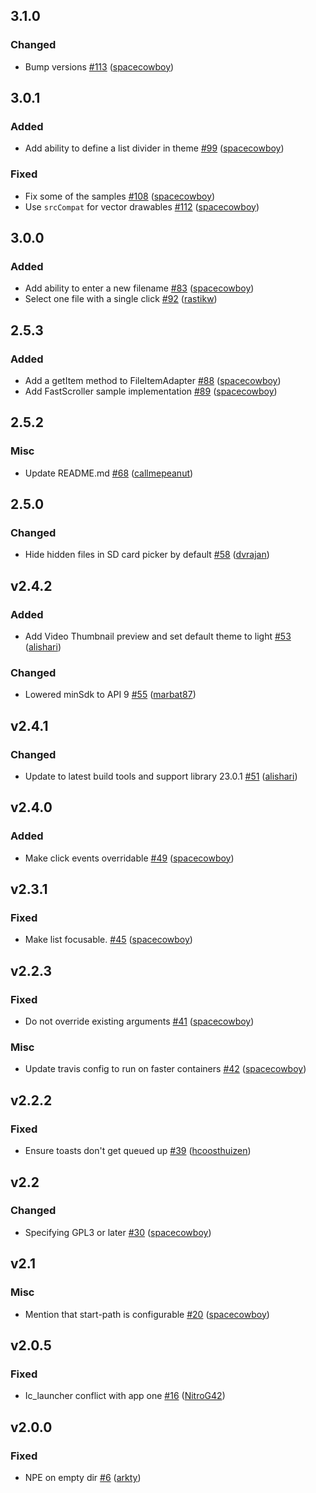 
## 3.1.0


### Changed

- Bump versions [\#113](https://github.com/spacecowboy/NoNonsense-FilePicker/pull/113) ([spacecowboy](https://github.com/spacecowboy))

## 3.0.1


### Added

- Add ability to define a list divider in theme [\#99](https://github.com/spacecowboy/NoNonsense-FilePicker/pull/99) ([spacecowboy](https://github.com/spacecowboy))

### Fixed

- Fix some of the samples [\#108](https://github.com/spacecowboy/NoNonsense-FilePicker/pull/108) ([spacecowboy](https://github.com/spacecowboy))
- Use `srcCompat` for vector drawables [\#112](https://github.com/spacecowboy/NoNonsense-FilePicker/pull/112) ([spacecowboy](https://github.com/spacecowboy))

## 3.0.0


### Added

- Add ability to enter a new filename [\#83](https://github.com/spacecowboy/NoNonsense-FilePicker/pull/83) ([spacecowboy](https://github.com/spacecowboy))
- Select one file with a single click [\#92](https://github.com/spacecowboy/NoNonsense-FilePicker/pull/92) ([rastikw](https://github.com/rastikw))

## 2.5.3


### Added

- Add a getItem method to FileItemAdapter [\#88](https://github.com/spacecowboy/NoNonsense-FilePicker/pull/88) ([spacecowboy](https://github.com/spacecowboy))
- Add FastScroller sample implementation [\#89](https://github.com/spacecowboy/NoNonsense-FilePicker/pull/89) ([spacecowboy](https://github.com/spacecowboy))

## 2.5.2


### Misc

- Update README.md [\#68](https://github.com/spacecowboy/NoNonsense-FilePicker/pull/68) ([callmepeanut](https://github.com/callmepeanut))

## 2.5.0


### Changed

- Hide hidden files in SD card picker by default [\#58](https://github.com/spacecowboy/NoNonsense-FilePicker/pull/58) ([dvrajan](https://github.com/dvrajan))

## v2.4.2


### Added

- Add Video Thumbnail preview and set default theme to light [\#53](https://github.com/spacecowboy/NoNonsense-FilePicker/pull/53) ([alishari](https://github.com/alishari))

### Changed

- Lowered minSdk to API 9 [\#55](https://github.com/spacecowboy/NoNonsense-FilePicker/pull/55) ([marbat87](https://github.com/marbat87))

## v2.4.1


### Changed

- Update to latest build tools and support library 23.0.1 [\#51](https://github.com/spacecowboy/NoNonsense-FilePicker/pull/51) ([alishari](https://github.com/alishari))

## v2.4.0


### Added

- Make click events overridable [\#49](https://github.com/spacecowboy/NoNonsense-FilePicker/pull/49) ([spacecowboy](https://github.com/spacecowboy))

## v2.3.1


### Fixed

- Make list focusable. [\#45](https://github.com/spacecowboy/NoNonsense-FilePicker/pull/45) ([spacecowboy](https://github.com/spacecowboy))

## v2.2.3


### Fixed

- Do not override existing arguments [\#41](https://github.com/spacecowboy/NoNonsense-FilePicker/pull/41) ([spacecowboy](https://github.com/spacecowboy))

### Misc

- Update travis config to run on faster containers [\#42](https://github.com/spacecowboy/NoNonsense-FilePicker/pull/42) ([spacecowboy](https://github.com/spacecowboy))

## v2.2.2


### Fixed

- Ensure toasts don't get queued up [\#39](https://github.com/spacecowboy/NoNonsense-FilePicker/pull/39) ([hcoosthuizen](https://github.com/hcoosthuizen))

## v2.2


### Changed

- Specifying GPL3 or later [\#30](https://github.com/spacecowboy/NoNonsense-FilePicker/pull/30) ([spacecowboy](https://github.com/spacecowboy))

## v2.1


### Misc

- Mention that start-path is configurable [\#20](https://github.com/spacecowboy/NoNonsense-FilePicker/pull/20) ([spacecowboy](https://github.com/spacecowboy))

## v2.0.5


### Fixed

- Ic_launcher conflict with app one [\#16](https://github.com/spacecowboy/NoNonsense-FilePicker/pull/16) ([NitroG42](https://github.com/NitroG42))

## v2.0.0


### Fixed

- NPE on empty dir [\#6](https://github.com/spacecowboy/NoNonsense-FilePicker/pull/6) ([arkty](https://github.com/arkty))
